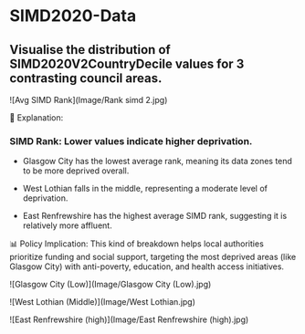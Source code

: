 # SIMD2020-Data

## Visualise the distribution of SIMD2020V2CountryDecile values for 3 contrasting council areas.

![Avg SIMD Rank](Image/Rank simd 2.jpg)

🧾 Explanation:

### SIMD Rank: Lower values indicate higher deprivation.

- Glasgow City has the lowest average rank, meaning its data zones tend to be more deprived overall.

- West Lothian falls in the middle, representing a moderate level of deprivation.

- East Renfrewshire has the highest average SIMD rank, suggesting it is relatively more affluent.

📊 Policy Implication:
This kind of breakdown helps local authorities prioritize funding and social support, targeting the most deprived areas (like Glasgow City) with anti-poverty, education, and health access initiatives.

![Glasgow City (Low)](Image/Glasgow City (Low).jpg)

![West Lothian (Middle)](Image/West Lothian.jpg)

![East Renfrewshire (high)](Image/East Renfrewshire (high).jpg)

